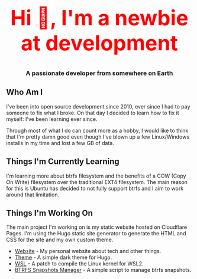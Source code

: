 <!-- A Github readme for Profile repository.
    This is the first thing people will see when they land on your Profile
    so make it look good.

    Things to include:
    - A short description of who you are and what you do
    - What you're currently learning
    - What you're working on
    - How to reach you
-->

<!-- Who am I and what am I into. -->

<div align="center">
    <h1 style="font-size: 4em; color: red">Hi 👋, I'm a newbie at development</h1>
    <h3>A passionate developer from somewhere on Earth</h3>
</div>

## Who Am I

I've been into open source development since 2010, ever since I had to pay someone to fix what I broke. On that day I decided to learn how to fix it myself: I've been learning ever since.

Through most of what I do can count more as a hobby, I would like to think that I'm pretty damn good even though I've blown up a few Linux/Windows installs in my time and lost a few GB of data.

## Things I'm Currently Learning

I'm learning more about btrfs filesystem and the benefits of a COW (Copy On Write) filesystem over the traditional EXT4 filesystem. The main reason for this is Ubuntu has decided to not fully support btrfs and I aim to work around that limitation.

## Things I'm Working On

The main project I'm working on is my static website hosted on Cloudflare Pages. I'm using the Hugo static site generator to generate the HTML and CSS for the site and my own custom theme.

- [Website](https://howtonebie.com) - My personal website about tech and other things.
- [Theme](https://github.com/MichaelSchaecher/simple-dark) - A simple dark theme for Hugo.
- [WSL](https://github.com/MichaelSchaecher/wsl-kernel-patch) - A patch to compile the Linux kernel for WSL2.
- [BTRFS Snapshots Manager](https://github.com/MichaelSchaecher/btrfs-snapshots-manager) - A simple script to manage btrfs snapshots.
